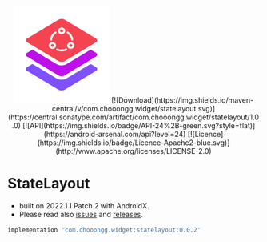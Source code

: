 <div align=center>
    <picture>
        <img src="Screenshots/Logo.svg" width="192" height="192"/>
    </picture>
    [![Download](https://img.shields.io/maven-central/v/com.chooongg.widget/statelayout.svg)](https://central.sonatype.com/artifact/com.chooongg.widget/statelayout/1.0.0)
    [![API](https://img.shields.io/badge/API-24%2B-green.svg?style=flat)](https://android-arsenal.com/api?level=24)
    [![Licence](https://img.shields.io/badge/Licence-Apache2-blue.svg)](http://www.apache.org/licenses/LICENSE-2.0)
</div>



# StateLayout
- built on 2022.1.1 Patch 2 with AndroidX.
- Please read also [issues](https://github.com/Chooongg/StateLayout/issues) and [releases](https://github.com/Chooongg/StateLayout/releases).

```groovy
implementation 'com.chooongg.widget:statelayout:0.0.2'
```
